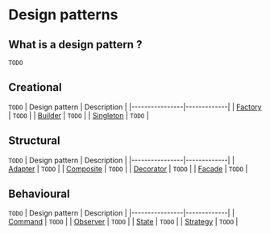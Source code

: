 # Design patterns

## What is a design pattern ?
`TODO`

## Creational
`TODO`
| Design pattern | Description |
|----------------|-------------|
| [Factory](/factory/README.md) | `TODO` |
| [Builder](/builder/README.md) | `TODO` |
| [Singleton](/strategy/README.md) | `TODO` |

## Structural
`TODO`
| Design pattern | Description |
|----------------|-------------|
| [Adapter](/adapter/README.md) | `TODO` |
| [Composite](/composite/README.md) | `TODO` |
| [Decorator](/decorator/README.md) | `TODO` |
| [Facade](/facade/README.md) | `TODO` |

## Behavioural
`TODO`
| Design pattern | Description |
|----------------|-------------|
| [Command](/command/README.md) | `TODO` |
| [Observer](/observer/README.md) | `TODO` |
| [State](/state/README.md) | `TODO` |
| [Strategy](/strategy/README.md) | `TODO` |
